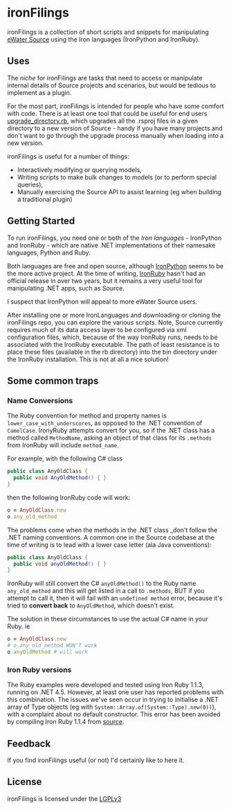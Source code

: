 # ironFilings

ironFilings is a collection of short scripts and snippets for manipulating [eWater Source][source] using the
Iron languages (IronPython and IronRuby).

## Uses

The _niche_ for ironFilings are tasks that need to access or manipulate internal details of Source projects and scenarios, but would be tedious to implement as a plugin.

For the most part, ironFilings is intended for people who have some comfort with code. There is at least one tool that could be useful for end users [upgrade_directory.rb](rb/upgrade_directory.rb), which upgrades all the .rsproj files in a given directory to a new version of Source - handy if you have many projects and don't want to go through the upgrade process manually when loading into a new version.

ironFilings is useful for a number of things:

* Interactively modifying or querying models,
* Writing scripts to make bulk changes to models (or to perform special queries),
* Manually exercising the Source API to assist learning (eg when building a traditional plugin)

## Getting Started

To run ironFilings, you need one or both of the _Iron languages_ - IronPython and IronRuby - which are native .NET implementations of their namesake languages, Python and Ruby.

Both languages are free and open source, although [IronPython](http://ironpython.net/) seems to be the more active project. At the time of writing, [IronRuby](http://ironruby.codeplex.com/releases) hasn't had an official release in over two years, but it remains a very useful tool for manipulating .NET apps, such as Source.

I suspect that IronPython will appeal to more eWater Source users.

After installing one or more IronLanguages and downloading or cloning the ironFilings repo, you can explore the various scripts. Note, Source currently requires much of its data access layer to be configured via xml configuration files, which, because of the way IronRuby runs, needs to be associated with the IronRuby executable. The path of least resistance is to place these files (available in the rb directory) into the bin directory under the IronRuby installation. This is not at all a nice solution!

## Some common traps

### Name Conversions

The Ruby convention for method and property names is `lower_case_with_underscores`, as opposed to the .NET convention of `CamelCase`. IronyRuby attempts convert for you, so if the .NET class has a method called `MethodName`, asking an object of that class for its `.methods` from IronRuby will include `method_name`. 

For example, with the following C# class

~~~csharp
public class AnyOldClass {
  public void AnyOldMethod() { }
}
~~~

then the following IronRuby code will work:

~~~ruby
o = AnyOldClass.new
o.any_old_method
~~~

The problems come when the methods in the .NET class _don't follow the .NET naming conventions. A common one in the Source codebase at the time of writing is to lead with a lower case letter (ala Java conventions):

~~~csharp
public class AnyOldClass {
  public void anyOldMethod() { }
}
~~~

IronRuby will still convert the C# `anyOldMethod()` to the Ruby name `any_old_method` and this will get listed in a call to `.methods`, BUT if you attempt to call it, then it will fail with an `undefined method` error, because it's tried to __convert back__ to `AnyOldMethod`, which doesn't exist.

The solution in these circumstances to use the actual C# name in your Ruby. ie

~~~ruby
o = AnyOldClass.new
# o.any_old_method WON'T work
o.anyOldMethod # will work
~~~

### Iron Ruby versions

The Ruby examples were developed and tested using Iron Ruby 1.1.3, running on .NET 4.5. However, at least one user has reported problems with this combination. The issues we've seen occur in trying to initialise a .NET array of Type objects (eg with `System::Array.of(System::Type).new(0))`), with a complaint about no default constructor. This error has been avoided by compiling Iron Ruby 1.1.4 from [source][irsource].


## Feedback

If you find ironFilings useful (or not) I'd certainly like to here it.

## License

ironFilings is licensed under the [LGPLv3]

[irsource]: https://github.com/IronLanguages
[source]: http://www.ewater.com.au/products/ewater-source/
[LGPLv3]: http://www.gnu.org/copyleft/lesser.html
